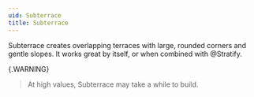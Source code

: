 ```yaml
---
uid: Subterrace
title: Subterrace
---
```


Subterrace creates overlapping terraces with large, rounded corners and gentle slopes. It works great by itself, or when combined with @Stratify.

{.WARNING} 
> At high values, Subterrace may take a while to build.


<!--examples-->
